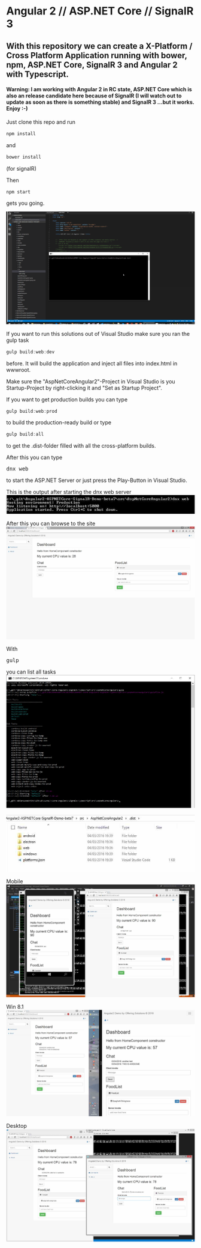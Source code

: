 # Angular 2 // ASP.NET Core // SignalR 3

## With this repository we can create a X-Platform / Cross Platform Application running with bower, npm, ASP.NET Core, SignalR 3 and Angular 2 with Typescript.

#### Warning: I am working with Angular 2 in RC state, ASP.NET Core which is also an release candidate here because of SignalR (I will watch out to update as soon as there is something stable) and SignalR 3 ...but it works. Enjoy :-)

Just clone this repo and run 
```javascript 
npm install
``` 
and 
```javascript 
bower install
```  

(for signalR)

Then
```javascript 
npm start
```  
gets you going.

![building and using process](_gitAssets/build.gif "npm start and build")

If you want to run this solutions out of Visual Studio make sure you ran the gulp task 

```javascript
gulp build:web:dev 
```

before. It will build the application and inject all files into index.html in wwwroot.

Make sure the "AspNetCoreAngular2"-Project in Visual Studio is you Startup-Project by right-clicking it and "Set as Startup Project".

If you want to get production builds you can type

```javascript
gulp build:web:prod 
```

to build the production-ready build or type 

```javascript
gulp build:all
```

to get the .dist-folder filled with all the cross-platform builds.

After this you can type <pre>dnx web</pre> to start the ASP.NET Server or just press the Play-Button in Visual Studio.

This is the output after starting the dnx web server
![alt text](_gitAssets/commandLineWebServer.jpg "dnx web server")

After this you can browse to the site
![alt text](_gitAssets/screenshot1.jpg "dnx web server")

With <pre>gulp</pre> you can list all tasks
![alt text](_gitAssets/gulp-tasks.jpg "dnx web server")

![alt text](_gitAssets/dist-folder.jpg "dnx web server")

Mobile
![alt text](_gitAssets/xplatform1.jpg "dnx web server")

Win 8.1
![alt text](_gitAssets/xplatform2_win81.jpg "dnx web server")

Desktop
![alt text](_gitAssets/xplatform3.jpg "dnx web server")